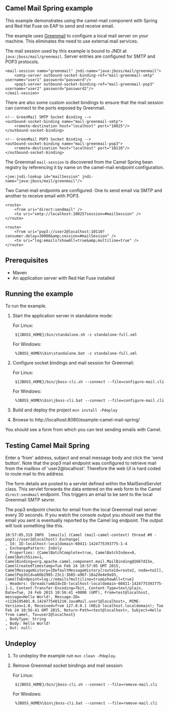 Camel Mail Spring example
-------------------------

This example demonstrates using the camel-mail component with Spring and Red Hat Fuse on EAP to send and receive email.

The example uses [Greenmail](http://www.icegreen.com/greenmail/) to configure a local mail server on your machine. This eliminates the need to
use external mail services.

The mail session used by this example is bound to JNDI at `java:jboss/mail/greenmail`. Server entries are configured for SMTP and POP3 protocols.

    <mail-session name="greenmail" jndi-name="java:jboss/mail/greenmail">
        <smtp-server outbound-socket-binding-ref="mail-greenmail-smtp" username="user1" password="password"/>
        <pop3-server outbound-socket-binding-ref="mail-greenmail-pop3" username="user2" password="password2"/>
    </mail-session>

There are also some custom socket bindings to ensure that the mail session can connect to the ports exposed by Greenmail.

    <!-- GreenMail SMTP Socket Binding -->
    <outbound-socket-binding name="mail-greenmail-smtp">
        <remote-destination host="localhost" port="10025"/>
    </outbound-socket-binding>

    <!-- GreenMail POP3 Socket Binding -->
    <outbound-socket-binding name="mail-greenmail-pop3">
        <remote-destination host="localhost" port="10110"/>
    </outbound-socket-binding>

The Greenmail `mail-session` is discovered from the Camel Spring bean registry by referencing it by name on the camel-mail endpoint configuration.

    <jee:jndi-lookup id="mailSession" jndi-name="java:jboss/mail/greenmail"/>

Two Camel mail endpoints are configured. One to send email via SMTP and another to receive email with POP3.

    <route>
        <from uri="direct:sendmail" />
        <to uri="smtp://localhost:10025?session=#mailSession" />
    </route>

    <route>
        <from uri="pop3://user2@localhost:10110?consumer.delay=30000&amp;session=#mailSession" />
        <to uri="log:emails?showAll=true&amp;multiline=true" />
    </route>

Prerequisites
-------------

* Maven
* An application server with Red Hat Fuse installed

Running the example
-------------------

To run the example.

1. Start the application server in standalone mode:

    For Linux:

        ${JBOSS_HOME}/bin/standalone.sh -c standalone-full.xml

    For Windows:

        %JBOSS_HOME%\bin\standalone.bat -c standalone-full.xml

2. Configure socket bindings and mail session for Greenmail:

    For Linux:

        ${JBOSS_HOME}/bin/jboss-cli.sh --connect --file=configure-mail.cli

    For Windows:

        %JBOSS_HOME%\bin\jboss-cli.bat --connect --file=configure-mail.cli

3. Build and deploy the project `mvn install -Pdeploy`

4. Browse to http://localhost:8080/example-camel-mail-spring/

You should see a form from which you can test sending emails with Camel.

Testing Camel Mail Spring
-------------------------

Enter a 'from' address, subject and email message body and click the 'send button'. Note that the pop3 mail endpoint was configured to retrieve mail from the mailbox of 'user2@localhost'. Therefore the web UI is hard coded to route mail to this address.

The form details are posted to a servlet defined within the MailSendServlet class. This servlet forwards the data entered on the web form to the Camel `direct:sendmail` endpoint. This triggers an email to be sent to the local Greenmail SMTP sevrer.

The pop3 endpoint checks for email from the local Greenmail mail server every 30 seconds. If you watch the console output you should see that the email you sent is eventually reported by the Camel log endpoint. The output will look something like this.

    10:57:05,319 INFO  [emails] (Camel (mail-camel-context) thread #0 - pop3://user2@localhost) Exchange[
    , Id: ID-localhost-localdomain-60411-1424775393775-1-4
    , ExchangePattern: InOnly
    , Properties: {CamelBatchComplete=true, CamelBatchIndex=0, CamelBatchSize=1, CamelBinding=org.apache.camel.component.mail.MailBinding@1667d15e, CamelCreatedTimestamp=Tue Feb 24 10:57:05 GMT 2015, CamelMessageHistory=[DefaultMessageHistory[routeId=route2, node=to2]], CamelPop3Uid=a66b2985-23c1-3b85-a967-18a2de4e9a93, CamelToEndpoint=log://emails?multiline=true&showAll=true}
    , Headers: {breadcrumbId=ID-localhost-localdomain-60411-1424775393775-1-1, Content-Transfer-Encoding=7bit, Content-Type=text/plain, Date=Tue, 24 Feb 2015 10:56:41 +0000 (GMT), From=test@localhost, message=Hello World!, Message-ID=<1126195401.0.1424775401210.JavaMail.user1@localhost>, MIME-Version=1.0, Received=from 127.0.0.1 (HELO localhost.localdomain); Tue Feb 24 10:56:41 GMT 2015, Return-Path=<test@localhost>, Subject=Hello from camel, To=user2@localhost}
    , BodyType: String
    , Body: Hello World!
    , Out: null:

Undeploy
--------

1. To undeploy the example run `mvn clean -Pdeploy`.

2. Remove Greenmail socket bindings and mail session:

    For Linux:

        ${JBOSS_HOME}/bin/jboss-cli.sh --connect --file=remove-mail.cli

    For Windows:

        %JBOSS_HOME%\bin\jboss-cli.bat --connect --file=remove-mail.cli
